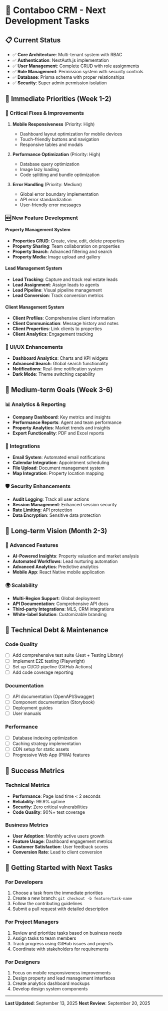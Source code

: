# 🚀 Contaboo CRM - Next Development Tasks

## 📋 Current Status
- ✅ **Core Architecture**: Multi-tenant system with RBAC
- ✅ **Authentication**: NextAuth.js implementation
- ✅ **User Management**: Complete CRUD with role assignments
- ✅ **Role Management**: Permission system with security controls
- ✅ **Database**: Prisma schema with proper relationships
- ✅ **Security**: Super admin permission isolation

## 🎯 Immediate Priorities (Week 1-2)

### 🔧 Critical Fixes & Improvements
1. **Mobile Responsiveness** (Priority: High)
   - Dashboard layout optimization for mobile devices
   - Touch-friendly buttons and navigation
   - Responsive tables and modals

2. **Performance Optimization** (Priority: High)
   - Database query optimization
   - Image lazy loading
   - Code splitting and bundle optimization

3. **Error Handling** (Priority: Medium)
   - Global error boundary implementation
   - API error standardization
   - User-friendly error messages

### 🆕 New Feature Development

#### Property Management System
- **Properties CRUD**: Create, view, edit, delete properties
- **Property Sharing**: Team collaboration on properties
- **Property Search**: Advanced filtering and search
- **Property Media**: Image upload and gallery

#### Lead Management System
- **Lead Tracking**: Capture and track real estate leads
- **Lead Assignment**: Assign leads to agents
- **Lead Pipeline**: Visual pipeline management
- **Lead Conversion**: Track conversion metrics

#### Client Management System
- **Client Profiles**: Comprehensive client information
- **Client Communication**: Message history and notes
- **Client Properties**: Link clients to properties
- **Client Analytics**: Engagement tracking

### 📱 UI/UX Enhancements
- **Dashboard Analytics**: Charts and KPI widgets
- **Advanced Search**: Global search functionality
- **Notifications**: Real-time notification system
- **Dark Mode**: Theme switching capability

## 🎯 Medium-term Goals (Week 3-6)

### 📊 Analytics & Reporting
- **Company Dashboard**: Key metrics and insights
- **Performance Reports**: Agent and team performance
- **Property Analytics**: Market trends and insights
- **Export Functionality**: PDF and Excel reports

### 🔌 Integrations
- **Email System**: Automated email notifications
- **Calendar Integration**: Appointment scheduling
- **File Upload**: Document management system
- **Map Integration**: Property location mapping

### 🛡️ Security Enhancements
- **Audit Logging**: Track all user actions
- **Session Management**: Enhanced session security
- **Rate Limiting**: API protection
- **Data Encryption**: Sensitive data protection

## 🎯 Long-term Vision (Month 2-3)

### 🤖 Advanced Features
- **AI-Powered Insights**: Property valuation and market analysis
- **Automated Workflows**: Lead nurturing automation
- **Advanced Analytics**: Predictive analytics
- **Mobile App**: React Native mobile application

### 🌍 Scalability
- **Multi-Region Support**: Global deployment
- **API Documentation**: Comprehensive API docs
- **Third-party Integrations**: MLS, CRM integrations
- **White-label Solution**: Customizable branding

## 📝 Technical Debt & Maintenance

### Code Quality
- [ ] Add comprehensive test suite (Jest + Testing Library)
- [ ] Implement E2E testing (Playwright)
- [ ] Set up CI/CD pipeline (GitHub Actions)
- [ ] Add code coverage reporting

### Documentation
- [ ] API documentation (OpenAPI/Swagger)
- [ ] Component documentation (Storybook)
- [ ] Deployment guides
- [ ] User manuals

### Performance
- [ ] Database indexing optimization
- [ ] Caching strategy implementation
- [ ] CDN setup for static assets
- [ ] Progressive Web App (PWA) features

## 🎯 Success Metrics

### Technical Metrics
- **Performance**: Page load time < 2 seconds
- **Reliability**: 99.9% uptime
- **Security**: Zero critical vulnerabilities
- **Code Quality**: 90%+ test coverage

### Business Metrics
- **User Adoption**: Monthly active users growth
- **Feature Usage**: Dashboard engagement metrics
- **Customer Satisfaction**: User feedback scores
- **Conversion Rate**: Lead to client conversion

## 🚀 Getting Started with Next Tasks

### For Developers
1. Choose a task from the immediate priorities
2. Create a new branch: `git checkout -b feature/task-name`
3. Follow the contributing guidelines
4. Submit a pull request with detailed description

### For Project Managers
1. Review and prioritize tasks based on business needs
2. Assign tasks to team members
3. Track progress using GitHub issues and projects
4. Coordinate with stakeholders for requirements

### For Designers
1. Focus on mobile responsiveness improvements
2. Design property and lead management interfaces
3. Create analytics dashboard mockups
4. Develop design system components

---

**Last Updated**: September 13, 2025
**Next Review**: September 20, 2025
